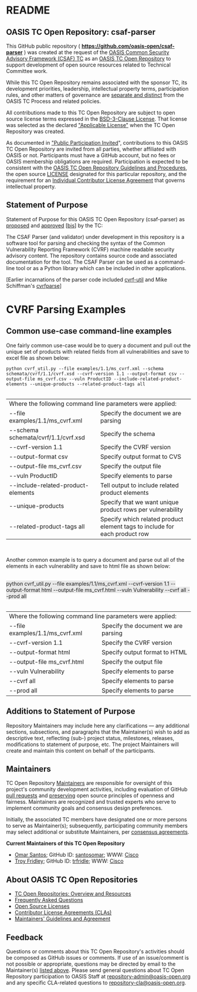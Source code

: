 <div>
<h1>README</h1>

<div>
<h2><a id="readme-general">OASIS TC Open Repository: csaf-parser</a></h2>

<p>This GitHub public repository ( <b><a href="https://github.com/oasis-open/csaf-parser">https://github.com/oasis-open/csaf-parser</a></b> ) was created at the request of the <a href="https://www.oasis-open.org/committees/csaf/">OASIS Common Security Advisory Framework (CSAF) TC</a> as an <a href="https://www.oasis-open.org/resources/open-repositories/">OASIS TC Open Repository</a> to support development of open source resources related to Technical Committee work.</p>

<p>While this TC Open Repository remains associated with the sponsor TC, its development priorities, leadership, intellectual property terms, participation rules, and other matters of governance are <a href="https://github.com/oasis-open/csaf-parser/blob/master/CONTRIBUTING.md#governance-distinct-from-oasis-tc-process">separate and distinct</a> from the OASIS TC Process and related policies.</p>

<p>All contributions made to this TC Open Repository are subject to open source license terms expressed in the <a href="https://www.oasis-open.org/sites/www.oasis-open.org/files/BSD-3-Clause.txt">BSD-3-Clause License</a>.  That license was selected as the declared <a href="https://www.oasis-open.org/resources/open-repositories/licenses">"Applicable License"</a> when the TC Open Repository was created.</p>

<p>As documented in <a href="https://github.com/oasis-open/csaf-parser/blob/master/CONTRIBUTING.md#public-participation-invited">"Public Participation Invited</a>", contributions to this OASIS TC Open Repository are invited from all parties, whether affiliated with OASIS or not.  Participants must have a GitHub account, but no fees or OASIS membership obligations are required.  Participation is expected to be consistent with the <a href="https://www.oasis-open.org/policies-guidelines/open-repositories">OASIS TC Open Repository Guidelines and Procedures</a>, the open source <a href="https://github.com/oasis-open/csaf-parser/blob/master/LICENSE">LICENSE</a> designated for this particular repository, and the requirement for an <a href="https://www.oasis-open.org/resources/open-repositories/cla/individual-cla">Individual Contributor License Agreement</a> that governs intellectual property.</p>

</div>

<div>
<h2><a id="purposeStatement">Statement of Purpose</a></h2>

<p>Statement of Purpose for this OASIS TC Open Repository (csaf-parser) as <a href="https://lists.oasis-open.org/archives/csaf/201711/msg00018.html">proposed</a> and <a href="https://www.oasis-open.org/committees/download.php/62129/csaf-minutes-20171129-meeting-12.html">approved</a> [<a href="https://issues.oasis-open.org/browse/TCADMIN-2812">bis</a>] by the TC:</p>

<p>The CSAF Parser (and validator) under development in this repository is a software tool for parsing and checking the syntax of the Common Vulnerability Reporting Framework (CVRF) machine readable security advisory content. The repository contains source code and associated documentation for the tool. The CSAF Parser can be used as a command-line tool or as a Python library which can be included in other applications.</p>

<p>[Earlier incarnations of the parser code included <a href="https://github.com/CiscoPSIRT/cvrf-util">cvrf-util</a> and Mike Schiffman's <a href="https://github.com/mschiffm/cvrfparse">cvrfparse</a>]</p>

<!--
https://www.cisco.com/c/en/us/about/security-center/missing-manual-cvrf-1-1.html
https://pypi.python.org/pypi/stix2-elevator/
https://pypi.python.org/pypi/medallion/
https://pypi.python.org/pypi/stix2/
https://pypi.python.org/pypi/taxii2-client/0.2.0
-->

</div>

<div>
<h1>CVRF Parsing Examples</h1>
<h2>Common use-case command-line examples</h2>
<p>One fairly common use-case would be to query a document and pull out the unique set of products with related fields from all vulnerabilities and save to excel file as shown below:

`python cvrf_util.py --file examples/1.1/ms_cvrf.xml --schema schemata/cvrf/1.1/cvrf.xsd --cvrf-version 1.1 --output-format csv --output-file ms_cvrf.csv --vuln ProductID --include-related-product-elements --unique-products --related-product-tags all`
<br><br>

<table>
<tr><td colspan=2>Where the following command line parameters were applied:</td></tr>
<tr><td>--file examples/1.1/ms_cvrf.xml</td><td>Specify the document we are parsing</td></tr>
<tr><td>--schema schemata/cvrf/1.1/cvrf.xsd</td><td>Specify the schema</td></tr>
<tr><td>--cvrf-version 1.1</td><td>Specify the CVRF version</td></tr>
<tr><td>--output-format csv</td><td>Specify output format to CVS</td></tr>
<tr><td>--output-file ms_cvrf.csv</td><td>Specify the output file</td></tr>
<tr><td>--vuln ProductID</td><td>Specify elements to parse</td></tr>
<tr><td>--include-related-product-elements</td><td>Tell output to include related product elements</td></tr>
<tr><td>--unique-products</td><td>Specify that we want unique product rows per vulnerability</td></tr>
<tr><td>--related-product-tags all</td><td>Specify which related product element tags to include for each product row</td></tr>
</table>
</p>

<br>
<p>Another common example is to query a document and parse out all of the elements in each vulnerability and save to html file as shown below:</span>
<br><br>

<span style="background-color: #e9e9e9">python cvrf_util.py --file examples/1.1/ms_cvrf.xml --cvrf-version 1.1 --output-format html --output-file ms_cvrf.html --vuln Vulnerability --cvrf all --prod all</span>
<br><br>

<table>
<tr><td colspan=2>Where the following command line parameters were applied:</td></tr>
<tr><td>--file examples/1.1/ms_cvrf.xml</td><td>Specify the document we are parsing</td></tr>
<tr><td>--cvrf-version 1.1</td><td>Specify the CVRF version</td></tr>
<tr><td>--output-format html</td><td>Specify output format to HTML</td></tr>
<tr><td>--output-file ms_cvrf.html</td><td>Specify the output file</td></tr>
<tr><td>--vuln Vulnerability</td><td>Specify elements to parse</td></tr>
<tr><td>--cvrf all</td><td>Specify elements to parse</td></tr>
<tr><td>--prod all</td><td>Specify elements to parse</td></tr>
</table>


</div>

<div><h2><a id="purposeClarifications">Additions to Statement of Purpose</a></h2>

<p>Repository Maintainers may include here any clarifications &mdash; any additional sections, subsections, and paragraphs that the Maintainer(s) wish to add as descriptive text, reflecting (sub-) project status, milestones, releases, modifications to statement of purpose, etc.  The project Maintainers will create and maintain this content on behalf of the participants.</p>
</div>

<div>
<h2><a id="maintainers">Maintainers</a></h2>

<p>TC Open Repository <a href="https://www.oasis-open.org/resources/open-repositories/maintainers-guide">Maintainers</a> are responsible for oversight of this project's community development activities, including evaluation of GitHub <a href="https://github.com/oasis-open/csaf-parser/blob/master/CONTRIBUTING.md#fork-and-pull-collaboration-model">pull requests</a> and <a href="https://www.oasis-open.org/policies-guidelines/open-repositories#repositoryManagement">preserving</a> open source principles of openness and fairness. Maintainers are recognized and trusted experts who serve to implement community goals and consensus design preferences.</p>

<p>Initially, the associated TC members have designated one or more persons to serve as Maintainer(s); subsequently, participating community members may select additional or substitute Maintainers, per <a href="https://www.oasis-open.org/resources/open-repositories/maintainers-guide#additionalMaintainers">consensus agreements</a>.</p>

<p><b><a id="currentMaintainers">Current Maintainers of this TC Open Repository</a></b></p>

<ul>
<li><a href="mailto:os@cisco.com">Omar Santos</a>; GitHub ID: <a href="https://github.com/santosomar">santosomar</a>; WWW: <a href="http://www.cisco.com/">Cisco</a></li>

<li><a href="mailto:trfridle@cisco.com">Troy Fridley</a>; GitHub ID: <a href="https://github.com/trfridle">trfridle</a>; WWW: <a href="http://www.cisco.com/">Cisco</a></li>

</ul>

</div>

<div><h2><a id="aboutOpenRepos">About OASIS TC Open Repositories</a></h2>

<p><ul>
<li><a href="https://www.oasis-open.org/resources/open-repositories/">TC Open Repositories: Overview and Resources</a></li>
<li><a href="https://www.oasis-open.org/resources/open-repositories/faq">Frequently Asked Questions</a></li>
<li><a href="https://www.oasis-open.org/resources/open-repositories/licenses">Open Source Licenses</a></li>
<li><a href="https://www.oasis-open.org/resources/open-repositories/cla">Contributor License Agreements (CLAs)</a></li>
<li><a href="https://www.oasis-open.org/resources/open-repositories/maintainers-guide">Maintainers' Guidelines and Agreement</a></li>
</ul></p>

</div>

<div><h2><a id="feedback">Feedback</a></h2>

<p>Questions or comments about this TC Open Repository's activities should be composed as GitHub issues or comments. If use of an issue/comment is not possible or appropriate, questions may be directed by email to the Maintainer(s) <a href="#currentMaintainers">listed above</a>.  Please send general questions about TC Open Repository participation to OASIS Staff at <a href="mailto:repository-admin@oasis-open.org">repository-admin@oasis-open.org</a> and any specific CLA-related questions to <a href="mailto:repository-cla@oasis-open.org">repository-cla@oasis-open.org</a>.</p>

</div></div>
